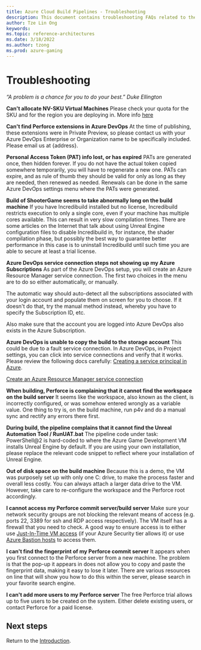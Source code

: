 ```yaml
---
title: Azure Cloud Build Pipelines - Troubleshooting
description: This document contains troubleshooting FAQs related to the set up of the build pipeline.
author: Tze Lin Ong
keywords: 
ms.topic: reference-architectures
ms.date: 3/18/2022
ms.author: tzong
ms.prod: azure-gaming
---
```

# Troubleshooting

*“A problem is a chance for you to do your best.” Duke Ellington*



**Can't allocate NV-SKU Virtual Machines**
Please check your quota for the SKU and for the region you are deploying in. More info [here](https://docs.microsoft.com/azure/azure-portal/supportability/per-vm-quota-requests)

**Can't find Perforce extensions in Azure DevOps**
At the time of publishing, these extensions were in Private Preview, so please contact us with your Azure DevOps Enterprise or Organization name to be specifically included. Please email us at {address}.

**Personal Access Token (PAT) info lost, or has expired**
PATs are generated once, then hidden forever. If you do not have the actual token copied somewhere temporarily, you will have to regenerate a new one.
PATs can expire, and as rule of thumb they should be valid for only as long as they are needed, then renewed as needed. Renewals can be done in the same Azure DevOps settings menu where the PATs were generated.

**Build of ShooterGame seems to take abnormally long on the build machine**
If you have Incredibuild installed but no license, Incredibuild restricts execution to only a single core, even if your machine has multiple cores available. This can result in very slow compilation times. There are some articles on the Internet that talk about using Unreal Engine configuration files to disable Incredibuild in, for instance, the shader compilation phase, but possibly the best way to guarantee better performance in this case is to uninstall Incredibuild until such time you are able to secure at least a trial license.

**Azure DevOps service connection steps not showing up my Azure Subscriptions**
As part of the Azure DevOps setup, you will create an Azure Resource Manager service connection. The first two choices in the menu are to do so either automatically, or manually. 

The automatic way should auto-detect all the subscriptions associated with your login account and populate them on screen for you to choose. If it doesn't do that, try the manual method instead, whereby you have to specify the Subscription ID, etc. 

Also make sure that the account you are logged into Azure DevOps also exists in the Azure Subscription.


**Azure DevOps is unable to copy the build to the storage account**
This could be due to a fault service connection. In Azure DevOps, in Project settings, you can click into service connections and verify that it works. Please review the following docs carefully:
[Creating a service principal in Azure](https://docs.microsoft.com/azure/active-directory/develop/howto-create-service-principal-portal). 

[Create an Azure Resource Manager service connection](https://docs.microsoft.com/en-us/azure/devops/pipelines/library/connect-to-azure?view=azure-devops#create-an-azure-resource-manager-service-connection-with-an-existing-service-principal)


**When building, Perforce is complaining that it cannot find the workspace on the build server**
It seems like the workspace, also known as the client, is incorrectly configured, or was somehow entered wrongly as a variable value. 
One thing to try is, on the build machine, run p4v and do a manual sync and rectify any errors there first.

**During build, the pipeline complains that it cannot find the Unreal Automation Tool / RunUAT.bat**
The pipeline code under task: PowerShell@2 is hard-coded to where the Azure Game Development VM installs Unreal Engine by default. If you are using your own installation, please replace the relevant code snippet to reflect where your installation of Unreal Engine.

**Out of disk space on the build machine**
Because this is a demo, the VM was purposely set up with only one C: drive, to make the process faster and overall less costly. 
You can always attach a larger data drive to the VM. However, take care to re-configure the workspace and the Perforce root accordingly.

**I cannot access my Perforce commit server/build server**
Make sure your network security groups are not blocking the relevant means of access (e.g. ports 22, 3389 for ssh and RDP access respectively). The VM itself has a firewall that you need to check.
A good way to ensure access is to either use [Just-In-Time VM access](https://docs.microsoft.com/azure/defender-for-cloud/just-in-time-access-usage?tabs=jit-config-asc%2Cjit-request-asc) (if your Azure Security tier allows it) or use [Azure Bastion hosts](https://azure.microsoft.com/en-ca/services/azure-bastion/#features) to access them.

**I can't find the fingerprint of my Perforce commit server**
It appears when you first connect to the Perforce server from a new machine. The problem is that the pop-up it appears in does not allow you to copy and paste the fingerprint data, making it easy to lose it later. There are various resources on line that will show you how to do this within the server, please search in your favorite search engine.

**I can't add more users to my Perforce server**
The free Perforce trial allows up to five users to be created on the system. Either delete existing users, or contact Perforce for a paid license.



## Next steps

Return to the [Introduction](./azurecloudbuilds-0-intro.md).
